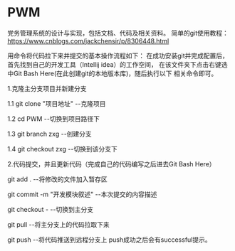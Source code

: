 # PWM
党务管理系统的设计与实现，包括文档、代码及相关资料。
简单的git使用教程：https://www.cnblogs.com/jackchensir/p/8306448.html

用命令将代码拉下来并提交的基本操作流程如下：
在成功安装git并完成配置后，首先找到自己的开发工具（Intellij idea）的工作空间，
在该文件夹下点击右键选中Git Bash Here(在此创建git的本地版本库)，随后执行以下
相关命令即可。

1.克隆主分支项目并新建分支

1.1 git clone "项目地址"         --克隆项目

1.2 cd PWM              --切换到项目路径下

1.3  git branch  zxg     --创建分支

1.4  git checkout zxg    --切换到该分支下

2.代码提交，并且更新代码（完成自己的代码编写之后进去Git Bash Here）

git add .                --将修改的文件加入暂存区

git commit -m "开发模块叙述"        --本次提交的内容描述

git checkout -          --切换到主分支

git pull                --将主分支上的代码拉取下来

git push                --将代码推送到远程分支上
push成功之后会有successful提示。
